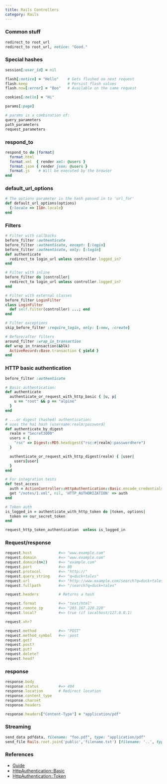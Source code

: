 ```yaml
---
title: Rails Controllers
category: Rails
---
```


### Common stuff

```rb
redirect_to root_url
redirect_to root_url, notice: "Good."
```

### Special hashes

```rb
session[:user_id] = nil
```

```rb
flash[:notice] = "Hello"    # Gets flushed on next request
flash.keep                  # Persist flash values
flash.now[:error] = "Boo"   # Available on the same request
```

```rb
cookies[:hello] = "Hi"
```

```rb
params[:page]
```

```rb
# params is a combination of:
query_parameters
path_parameters
request_parameters
```

### respond_to

```rb
respond_to do |format|
  format.html
  format.xml  { render xml: @users }
  format.json { render json: @users }
  format.js    # Will be executed by the browser
end
```

### default_url_options

```rb
# The options parameter is the hash passed in to 'url_for'
def default_url_options(options)
  {:locale => I18n.locale}
end
```

### Filters

```rb
# Filter with callbacks
before_filter :authenticate
before_filter :authenticate, except: [:login]
before_filter :authenticate, only: [:login]
def authenticate
  redirect_to login_url unless controller.logged_in?
end
```

```rb
# Filter with inline
before_filter do |controller|
  redirect_to login_url unless controller.logged_in?
end
```

```rb
# Filter with external classes
before_filter LoginFilter
class LoginFilter
  def self.filter(controller) ...; end
end
```

```rb
# Filter exceptions
skip_before_filter :require_login, only: [:new, :create]
```

```rb
# Before/after filters
around_filter :wrap_in_transaction
def wrap_in_transaction(&blk)
  ActiveRecord::Base.transaction { yield }
end
```

### HTTP basic authentication

```rb
before_filter :authenticate
```

```rb
# Basic authentication:
def authenticate
  authenticate_or_request_with_http_basic { |u, p|
    u == "root" && p == "alpine"
  }
end
```

```rb
# ...or digest (hashed) authentication:
# uses the ha1 hash (username:realm:password)
def authenticate_by_digest
  realm = "Secret3000"
  users = {
    "rsc" => Digest::MD5.hexdigest("rsc:#{realm}:passwordhere")
  }
```

```rb
  authenticate_or_request_with_http_digest(realm) { |user|
    users[user]
  }
end
```

```rb
# For integration tests
def test_access
  auth = ActionController::HttpAuthentication::Basic.encode_credentials(user, pass)
  get "/notes/1.xml", nil, 'HTTP_AUTHORIZATION' => auth
end
```

```rb
# Token auth
is_logged_in = authenticate_with_http_token do |token, options|
  token == our_secret_token
end
```

```rb
request_http_token_authentication  unless is_logged_in
```

### Request/response

```rb
request.host            #=> "www.example.com"
request.domain          #=> "www.example.com"
request.domain(n=2)     #=> "example.com"
request.port            #=> 80
request.protocol        #=> "http://"
request.query_string    #=> "q=duck+tales"
request.url             #=> "http://www.example.com/search?q=duck+tales"
request.fullpath        #=> "/search?q=duck+tales"
```

```rb
request.headers         # Returns a hash
```

```rb
request.format          #=> "text/html"
request.remote_ip       #=> "203.167.220.220"
request.local?          #=> true (if localhost/127.0.0.1)
```

```rb
request.xhr?
```

```rb
request.method          #=> "POST"
request.method_symbol   #=> :post
request.get?
request.post?
request.put?
request.delete?
request.head?
```

### response

```rb
response.body
response.status         #=> 404
response.location       # Redirect location
response.content_type
response.charset
response.headers
```

```rb
response.headers["Content-Type"] = "application/pdf"
```

### Streaming

```rb
send_data pdfdata, filename: "foo.pdf", type: "application/pdf"
send_file Rails.root.join('public','filename.txt') [filename: '..', type: '..']
```

### References

- [Guide](http://guides.rubyonrails.org/action_controller_overview.html)
- [HttpAuthentication::Basic](http://api.rubyonrails.org/classes/ActionController/HttpAuthentication/Basic.html)
- [HttpAuthentication::Token](http://api.rubyonrails.org/classes/ActionController/HttpAuthentication/Token.html)
